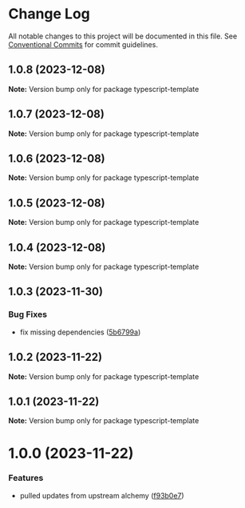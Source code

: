 # Change Log

All notable changes to this project will be documented in this file.
See [Conventional Commits](https://conventionalcommits.org) for commit guidelines.

## 1.0.8 (2023-12-08)

**Note:** Version bump only for package typescript-template

## 1.0.7 (2023-12-08)

**Note:** Version bump only for package typescript-template

## 1.0.6 (2023-12-08)

**Note:** Version bump only for package typescript-template

## 1.0.5 (2023-12-08)

**Note:** Version bump only for package typescript-template

## 1.0.4 (2023-12-08)

**Note:** Version bump only for package typescript-template

## 1.0.3 (2023-11-30)

### Bug Fixes

- fix missing dependencies ([5b6799a](https://github.com/b2network/aa-sdk/commit/5b6799ae42650dc48c176cfdab27b464ccdbc45b))

## 1.0.2 (2023-11-22)

**Note:** Version bump only for package typescript-template

## 1.0.1 (2023-11-22)

**Note:** Version bump only for package typescript-template

# 1.0.0 (2023-11-22)

### Features

- pulled updates from upstream alchemy ([f93b0e7](https://b2network/commits/f93b0e725d66ec57ff2e012169a60e52b9b334c7))
